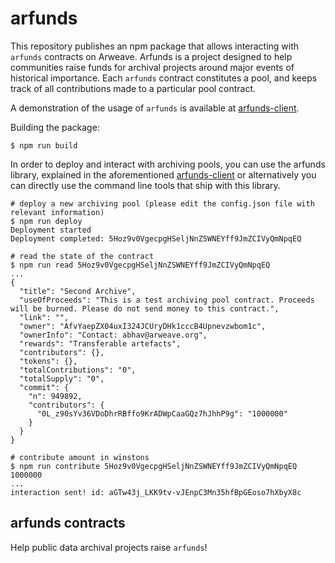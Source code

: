 # arfunds

This repository publishes an npm package that allows interacting with `arfunds` contracts on Arweave. Arfunds is a project designed to help communities raise funds for archival projects around major events of historical importance. Each `arfunds` contract constitutes a pool, and keeps track of all contributions made to a particular pool contract. 

A demonstration of the usage of `arfunds` is available at [arfunds-client](https://github.com/abhavk/arfunds-client).

Building the package:
```
$ npm run build
```

In order to deploy and interact with archiving pools, you can use the arfunds library, explained in the aforementioned [arfunds-client](https://github.com/abhavk/arfunds-client) or alternatively you can directly use the command line tools that ship with this library. 
```
# deploy a new archiving pool (please edit the config.json file with relevant information)
$ npm run deploy
Deployment started
Deployment completed: 5Hoz9v0VgecpgHSeljNnZSWNEYff9JmZCIVyQmNpqEQ

# read the state of the contract
$ npm run read 5Hoz9v0VgecpgHSeljNnZSWNEYff9JmZCIVyQmNpqEQ
...
{
  "title": "Second Archive",
  "useOfProceeds": "This is a test archiving pool contract. Proceeds will be burned. Please do not send money to this contract.",
  "link": "",
  "owner": "AfvYaepZX04uxI324JCUryDHk1cccB4Upnevzwbom1c",
  "ownerInfo": "Contact: abhav@arweave.org",
  "rewards": "Transferable artefacts",
  "contributors": {},
  "tokens": {},
  "totalContributions": "0",
  "totalSupply": "0",
  "commit": {
    "n": 949892,
    "contributors": {
      "0L_z90sYv36VDoDhrRBffo9KrADWpCaaGQz7hJhhP9g": "1000000"
    }
  }
}

# contribute amount in winstons
$ npm run contribute 5Hoz9v0VgecpgHSeljNnZSWNEYff9JmZCIVyQmNpqEQ 1000000
...
interaction sent! id: aGTw43j_LKK9tv-vJEnpC3Mn35hfBpGEoso7hXbyX8c

```
## arfunds contracts

Help public data archival projects raise `arfunds`!
